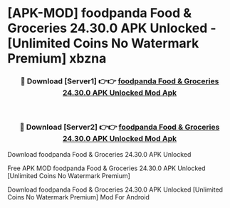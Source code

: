 # [APK-MOD] foodpanda  Food & Groceries 24.30.0 APK Unlocked - [Unlimited Coins No Watermark Premium] xbzna



<div align="center">
<h3>🔴 Download [Server1] 👉👉 <a href="https://momento.my/?title=foodpanda__Food_&_Groceries_24.30.0_APK_Unlocked">foodpanda  Food & Groceries 24.30.0 APK Unlocked Mod Apk</a></h3><br>

<h3>🔴 Download [Server2] 👉👉 <a href="https://momento.my/?title=foodpanda__Food_&_Groceries_24.30.0_APK_Unlocked">foodpanda  Food & Groceries 24.30.0 APK Unlocked Mod Apk</a></h3>
</div>



Download foodpanda  Food & Groceries 24.30.0 APK Unlocked 

Free APK MOD foodpanda  Food & Groceries 24.30.0 APK Unlocked [Unlimited Coins No Watermark Premium]

Download foodpanda  Food & Groceries 24.30.0 APK Unlocked [Unlimited Coins No Watermark Premium] Mod For Android
